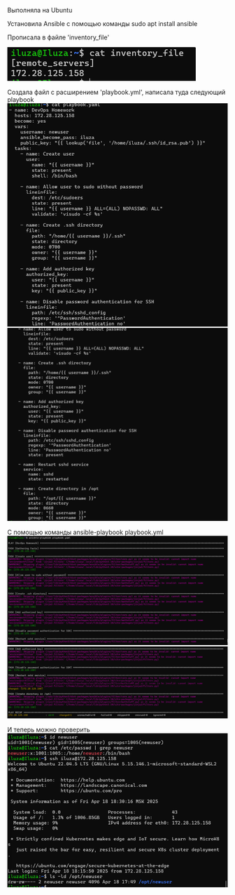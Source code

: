 Выполняла на Ubuntu

Установила Ansible c помощью команды sudo apt install ansible

Прописала в файле 'inventory_file'

![1.png](1.png)

Создала файл с расширением 'playbook.yml', написала туда следующий playbook
![2.png](2.png)
![3.png](3.png)

С помощью команды ansible-playbook playbook.yml
![4.png](4.png)
![5.png](5.png)

И теперь можно проверить
![6.png](6.png)
